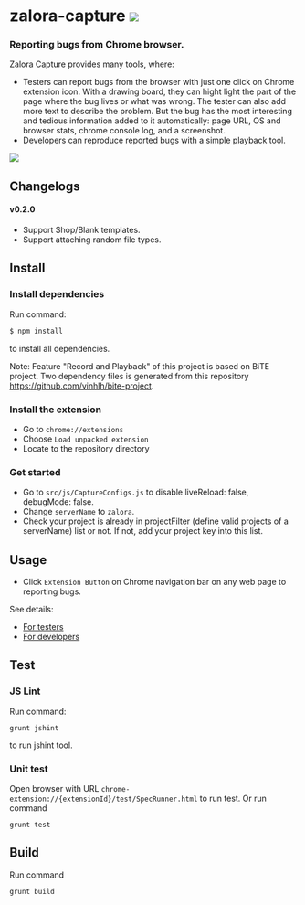 # zalora-capture ![](https://magnum.travis-ci.com/zalora/zalora-capture.svg?token=EJPnCXSMvAJhC2R2BsbU&branch=master)

### Reporting bugs from Chrome browser.

Zalora Capture provides many tools, where:

- Testers can report bugs from the browser with just one click on Chrome extension icon. With a drawing board, they can hight light the part of the page where the bug lives or what was wrong. The tester can also add more text to describe the problem. But the bug has the most interesting and tedious information added to it automatically: page URL, OS and browser stats, chrome console log, and a screenshot. 
- Developers can reproduce reported bugs with a simple playback tool.

![](https://github.com/zalora/zalora-capture/raw/master/docs/images/2015-06-05_16-56-37.png)


## Changelogs
#### v0.2.0
- Support Shop/Blank templates.
- Support attaching random file types.

## Install
### Install dependencies
Run command:
```sh
$ npm install
``` 
to install all dependencies.

Note: Feature "Record and Playback" of this project is based on BiTE project.
Two dependency files is generated from this repository https://github.com/vinhlh/bite-project.

### Install the extension

- Go to `chrome://extensions`
- Choose `Load unpacked extension`
- Locate to the repository directory

### Get started
- Go to `src/js/CaptureConfigs.js` to disable liveReload: false, debugMode: false.
- Change `serverName` to `zalora`.
- Check your project is already in projectFilter (define valid projects of a serverName) list or not. If not, add your project key into this list.

## Usage

- Click `Extension Button` on Chrome navigation bar on any web page to reporting bugs.

See details:
- [For testers](https://github.com/zalora/zalora-capture/wiki/User-Guides-(for-testers))
- [For developers](https://github.com/zalora/zalora-capture/wiki/User-Guides-(for-developers))


## Test
### JS Lint
Run command:
``` 
grunt jshint
```
to run jshint tool.

### Unit test
Open browser with URL ```chrome-extension://{extensionId}/test/SpecRunner.html``` to run test.
Or run command
``` 
grunt test
```

## Build
Run command
```
grunt build
```
